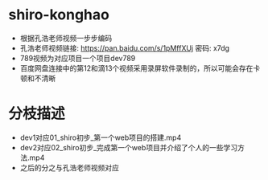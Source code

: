 # shiro-konghao

* 根据孔浩老师视频一步步编码
* 孔浩老师视频链接: https://pan.baidu.com/s/1pMffXUj 密码: x7dg
* 789视频为对应项目一个项目dev789
* 百度网盘连接中的第12和滴13个视频采用录屏软件录制的，所以可能会存在卡顿和不清晰

# 分枝描述

* dev1对应01_shiro初步_第一个web项目的搭建.mp4
* dev2对应02_shiro初步_完成第一个web项目并介绍了个人的一些学习方法.mp4
* 之后的分之与孔浩老师视频对应
